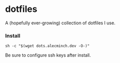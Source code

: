 # dotfiles

A (hopefully ever-growing) collection of dotfiles I use.

### Install

`sh -c "$(wget dots.alecminch.dev -O-)"`

Be sure to configure ssh keys after install.
